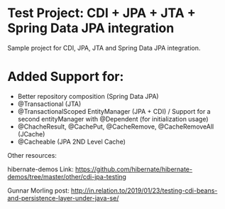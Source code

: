 Test Project: CDI + JPA + JTA + Spring Data JPA integration
=========================================

Sample project for CDI, JPA, JTA and Spring Data JPA integration.

# Added Support for:
  - Better repository composition (Spring Data JPA)
  - @Transactional (JTA)
  - @TransactionalScoped EntityManager (JPA + CDI) / Support for a second entityManager with @Dependent (for initialization usage)
  - @ChacheResult, @CachePut, @CacheRemove, @CacheRemoveAll (JCache)
  - @Cacheable (JPA 2ND Level Cache)


Other resources:

hibernate-demos Link: https://github.com/hibernate/hibernate-demos/tree/master/other/cdi-jpa-testing

Gunnar Morling post: http://in.relation.to/2019/01/23/testing-cdi-beans-and-persistence-layer-under-java-se/
